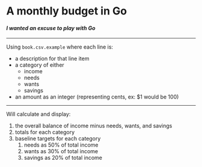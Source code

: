 # A monthly budget in Go
#### _I wanted an excuse to play with Go_

---
Using `book.csv.example` where each line is:
 
- a description for that line item
- a category of either
  - income
  - needs
  - wants
  - savings
- an amount as an integer (representing cents, ex: $1 would be 100)

---

 Will calculate and display:
1. the overall balance of income minus needs, wants, and savings
2. totals for each category
3. baseline targets for each category
   1. needs as 50% of total income
   2. wants as 30% of total income
   3. savings as 20% of total income
